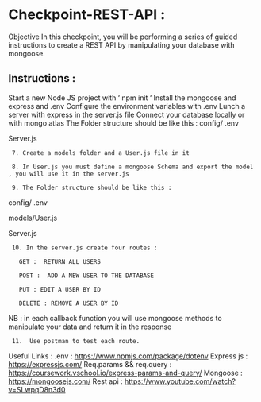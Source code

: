 # Checkpoint-REST-API : 
Objective
In this checkpoint, you will be performing a series of guided instructions to create a REST API by manipulating your database with mongoose.
## Instructions : 
Start a new Node JS project  with ‘ npm init ‘
Install the mongoose and express and  .env
Configure the environment variables with .env
Lunch a server with express in the server.js file
Connect your database locally or with mongo atlas
The Folder structure should be like this :
config/ .env 

Server.js

     7. Create a models folder and a User.js file in it 

     8. In User.js you must define a mongoose Schema and export the model , you will use it in the server.js

     9. The Folder structure should be like this : 

config/ .env 

models/User.js

Server.js

     10. In the server.js create four routes : 

       GET :  RETURN ALL USERS 

       POST :  ADD A NEW USER TO THE DATABASE 

       PUT : EDIT A USER BY ID 

       DELETE : REMOVE A USER BY ID 

NB : in each callback function you will use mongoose methods to manipulate your data and return it in the response 

     11.  Use postman to test each route.
                 
  Useful Links : 
.env : https://www.npmjs.com/package/dotenv
Express js : https://expressjs.com/
Req.params && req.query : https://coursework.vschool.io/express-params-and-query/
Mongoose : https://mongoosejs.com/
Rest api : https://www.youtube.com/watch?v=SLwpqD8n3d0
